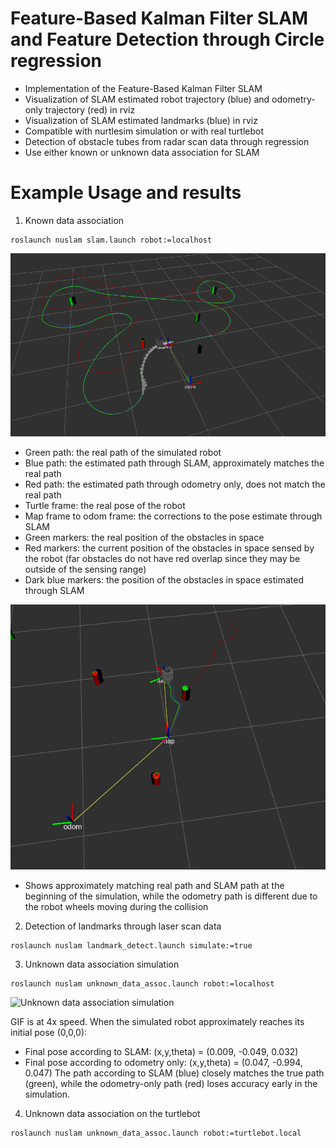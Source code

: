 # Feature-Based Kalman Filter SLAM and Feature Detection through Circle regression
* Implementation of the Feature-Based Kalman Filter SLAM
* Visualization of SLAM estimated robot trajectory (blue) and odometry-only trajectory (red) in rviz
* Visualization of SLAM estimated landmarks (blue) in rviz
* Compatible with nurtlesim simulation or with real turtlebot
* Detection of obstacle tubes from radar scan data through regression
* Use either known or unknown data association for SLAM
# Example Usage and results
1. Known data association
```
roslaunch nuslam slam.launch robot:=localhost
```
![Sample simulation](images/sim1.png)
* Green path: the real path of the simulated robot
* Blue path: the estimated path through SLAM, approximately matches the real path
* Red path: the estimated path through odometry only, does not match the real path
* Turtle frame: the real pose of the robot
* Map frame to odom frame: the corrections to the pose estimate through SLAM
* Green markers: the real position of the obstacles in space
* Red markers: the current position of the obstacles in space sensed by the robot (far obstacles do not have red overlap since they may be outside of the sensing range)
* Dark blue markers: the position of the obstacles in space estimated through SLAM

![Collision simulation](images/sim2.png)
* Shows approximately matching real path and SLAM path at the beginning of the simulation, while the odometry path is different due to the robot wheels moving during the collision

2. Detection of landmarks through laser scan data
```
roslaunch nuslam landmark_detect.launch simulate:=true
```

3. Unknown data association simulation
```
roslaunch nuslam unknown_data_assoc.launch robot:=localhost
```
![Unknown data association simulation](images/unknown_assoc_sim.gif)

GIF is at 4x speed. When the simulated robot approximately reaches its initial pose (0,0,0):
* Final pose according to SLAM: (x,y,theta) = (0.009, -0.049, 0.032)
* Final pose according to odometry only: (x,y,theta) = (0.047, -0.994, 0.047) 
The path according to SLAM (blue) closely matches the true path (green), while the odometry-only path (red) loses accuracy early in the simulation.

4. Unknown data association on the turtlebot
```
roslaunch nuslam unknown_data_assoc.launch robot:=turtlebot.local
```

